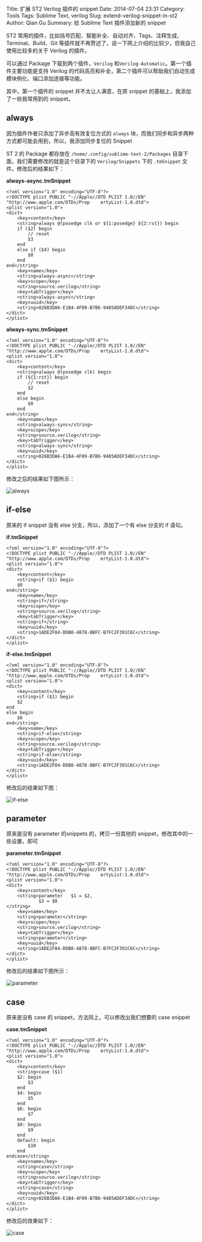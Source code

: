 Title: 扩展 ST2 Verilog 插件的 snippet
Date: 2014-07-04 23:31
Category: Tools
Tags: Sublime Text, verilog
Slug: extend-verilog-snippet-in-st2
Author: Qian Gu
Summary: 给 Sublime Text 插件添加新的 snippet

ST2 常用的插件，比如括号匹配、智能补全、自动对齐、Tags、注释生成、Terminal、Build、Git 等插件就不再赘述了，说一下网上介绍的比较少，但我自己使用比较多的关于 Verilog 的插件。

可以通过 Package 下载到两个插件，`Verilog` 和`Verilog-Automatic`。第一个插件主要功能是支持 Verilog 的代码高亮和补全，第二个插件可以帮助我们自动生成模块例化、端口添加连接等功能。

其中，第一个插件的 snippet 并不太让人满意，在原 snippet 的基础上，我添加了一些我常用到的 snippet。

## always

因为插件作者只添加了异步高有效复位方式的 `always` 块，而我们同步和异步两种方式都可能会用到，所以，我添加同步复位的 Snippet

ST 2 的 Package 都存放在 `/home/.config/sublime-text-2/Packages` 目录下面，我们需要修改的就是这个目录下的 `Verilog/Snippets` 下的 `.tmSnippet` 文件。修改后的结果如下：

**always-async.tmSnippet**

    <?xml version="1.0" encoding="UTF-8"?>
    <!DOCTYPE plist PUBLIC "-//Apple//DTD PLIST 1.0//EN" "http://www.apple.com/DTDs/Prop    ertyList-1.0.dtd">
    <plist version="1.0">
    <dict>
    	<key>content</key>
    	<string>always @(posedge clk or ${1:posedge} ${2:rst}) begin
    	if ($2) begin
    		// reset
    		$3
    	end
    	else if ($4) begin
    		$0
    	end
    end</string>
    	<key>name</key>
    	<string>always-async</string>
    	<key>scope</key>
    	<string>source.verilog</string>
    	<key>tabTrigger</key>
    	<string>always-async</string>
    	<key>uuid</key>
    	<string>026B3DA6-E1B4-4F09-B7B6-9485ADEF34DC</string>
    </dict>
    </plist>
    
**always-sync.tmSnippet**

    <?xml version="1.0" encoding="UTF-8"?>
    <!DOCTYPE plist PUBLIC "-//Apple//DTD PLIST 1.0//EN" "http://www.apple.com/DTDs/Prop    ertyList-1.0.dtd">
    <plist version="1.0">
    <dict>
    	<key>content</key>
    	<string>always @(posedge clk) begin
    	if (${1:rst}) begin
    		// reset
    		$2
    	end
    	else begin
    		$0
    	end
    end</string>
    	<key>name</key>
    	<string>always-sync</string>
    	<key>scope</key>
    	<string>source.verilog</string>
    	<key>tabTrigger</key>
    	<string>always-sync</string>
    	<key>uuid</key>
    	<string>026B3DA6-E1B4-4F09-B7B6-9485ADEF34DC</string>
    </dict>
    </plist>
    
修改之后的结果如下图所示：

![always](/images/extend-verilog-snippet-in-st2/always.gif)

## if-else

原来的 if snippet 没有 else 分支，所以，添加了一个有 else 分支的 if 语句。

**if.tmSnippet**

    <?xml version="1.0" encoding="UTF-8"?>
    <!DOCTYPE plist PUBLIC "-//Apple//DTD PLIST 1.0//EN" "http://www.apple.com/DTDs/Prop    ertyList-1.0.dtd">
    <plist version="1.0">
    <dict>
    	<key>content</key>
    	<string>if ($1) begin
    	$0
    end</string>
    	<key>name</key>
    	<string>if</string>
    	<key>scope</key>
    	<string>source.verilog</string>
    	<key>tabTrigger</key>
    	<string>if</string>
    	<key>uuid</key>
    	<string>1ADE2F84-DDB8-4878-8BFC-B7FC2F391C6C</string>
    </dict>
    </plist>
    
**if-else.tmSnippet**

    <?xml version="1.0" encoding="UTF-8"?>
    <!DOCTYPE plist PUBLIC "-//Apple//DTD PLIST 1.0//EN" "http://www.apple.com/DTDs/Prop    ertyList-1.0.dtd">
    <plist version="1.0">
    <dict>
    	<key>content</key>
    	<string>if ($1) begin
    	$2
    end
    else begin
    	$0
    end</string>
    	<key>name</key>
    	<string>if-else</string>
    	<key>scope</key>
    	<string>source.verilog</string>
    	<key>tabTrigger</key>
    	<string>if-else</string>
    	<key>uuid</key>
    	<string>1ADE2F84-DDB8-4878-8BFC-B7FC2F391C6C</string>
    </dict>
    </plist>
    
修改后的结果如下图：

![if-else](/images/extend-verilog-snippet-in-st2/if-else.gif)

## parameter

原来是没有 parameter 的snippets 的，拷贝一份其他的 snippet，修改其中的一些设置，即可

**parameter.tmSnippet**

    <?xml version="1.0" encoding="UTF-8"?>
    <!DOCTYPE plist PUBLIC "-//Apple//DTD PLIST 1.0//EN" "http://www.apple.com/DTDs/Prop    ertyList-1.0.dtd">
    <plist version="1.0">
    <dict>
    	<key>content</key>
    	<string>parameter	$1 = $2,
    			$3 = $0
    </string>
    	<key>name</key>
    	<string>parameter</string>
    	<key>scope</key>
    	<string>source.verilog</string>
    	<key>tabTrigger</key>
    	<string>parameter</string>
    	<key>uuid</key>
    	<string>1ADE2F84-DDB8-4878-8BFC-B7FC2F391C6C</string>
    </dict>
    </plist>

修改后的结果如下图所示：

![parameter](/images/extend-verilog-snippet-in-st2/parameter.gif)

## case

原来是没有 case 的 snippet，方法同上，可以修改出我们想要的 case snippet

**case.tmSnippet**

    <?xml version="1.0" encoding="UTF-8"?>
    <!DOCTYPE plist PUBLIC "-//Apple//DTD PLIST 1.0//EN" "http://www.apple.com/DTDs/Prop    ertyList-1.0.dtd">
    <plist version="1.0">
    <dict>
        <key>content</key>
        <string>case ($1)
        $2: begin
            $3
        end
        $4: begin
            $5
        end
        $6: begin
            $7
        end
        $8: begin
            $9
        end
        default: begin
            $10
        end
    endcase</string>
        <key>name</key>
        <string>case</string>
        <key>scope</key>
        <string>source.verilog</string>
        <key>tabTrigger</key>
        <string>case</string>
        <key>uuid</key>
        <string>026B3DA6-E1B4-4F09-B7B6-9485ADEF34DC</string>
    </dict>
    </plist>
    
修改后的效果如下：

![case](/images/extend-verilog-snippet-in-st2/case.gif)